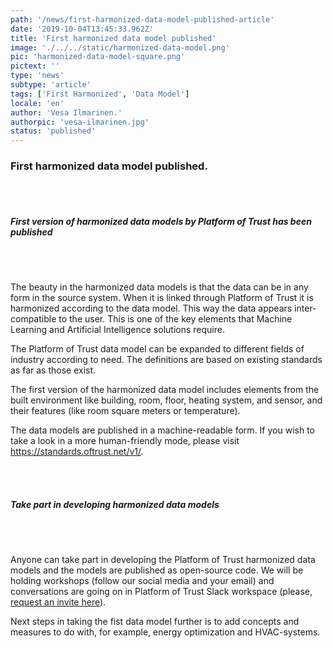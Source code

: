 ```yaml
---
path: '/news/first-harmonized-data-model-published-article'
date: '2019-10-04T13:45:33.962Z'
title: 'First harmonized data model published'
image: './../../static/harmonized-data-model.png'
pic: 'harmonized-data-model-square.png'
pictext: ''
type: 'news'
subtype: 'article'
tags: ['First Harmonized', 'Data Model']
locale: 'en'
author: 'Vesa Ilmarinen.'
authorpic: 'vesa-ilmarinen.jpg'
status: 'published'
---
```


### First harmonized data model published.

<br/><br/>

##### First version of harmonized data models by Platform of Trust has been published

<br/><br/>

The beauty in the harmonized data models is that the data can be in any form in the source system. When it is linked through Platform of Trust it is harmonized according to the data model. This way the data appears inter-compatible to the user. This is one of the key elements that Machine Learning and Artificial Intelligence solutions require.

The Platform of Trust data model can be expanded to different fields of industry according to need. The definitions are based on existing standards as far as those exist.

The first version of the harmonized data model includes elements from the built environment like building, room, floor, heating system, and sensor, and their features (like room square meters or temperature).

The data models are published in a machine-readable form. If you wish to take a look in a more human-friendly mode, please visit https://standards.oftrust.net/v1/.

<br/><br/>

##### Take part in developing harmonized data models

<br/><br/>

Anyone can take part in developing the Platform of Trust harmonized data models and the models are published as open-source code. We will be holding workshops (follow our social media and your email) and conversations are going on in Platform of Trust Slack workspace (please, [request an invite here](https://share.hsforms.com/1MZoeydX-QMCtogyfbjEu_w2pwwq?utm_campaign=Newsletter%20-%20EN&utm_source=hs_email&utm_medium=email&_hsenc=p2ANqtz-9ChJMK3mSJroOSnkdwR-Aq2e4ce7YopCOkz_oywho4zMLhGmTiyJnNdd-ixHXPa4Bdr09r)).

Next steps in taking the fist data model further is to add concepts and measures to do with, for example, energy optimization and HVAC-systems.
